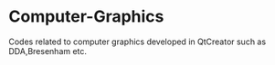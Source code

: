 # Computer-Graphics
Codes related to computer graphics developed in QtCreator such as DDA,Bresenham etc.
